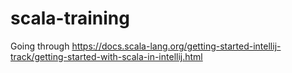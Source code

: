 # scala-training
Going through https://docs.scala-lang.org/getting-started-intellij-track/getting-started-with-scala-in-intellij.html
